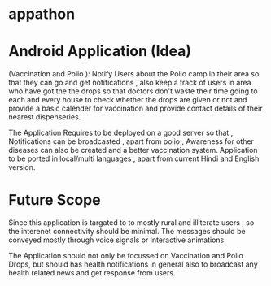 appathon
========

# Android Application (Idea)
(Vaccination and  Polio ): Notify Users about the Polio camp in their area so that they can go and get notifications , also keep a track of users in area who have got the the drops  so that doctors don't waste their time going to each and every house to check whether the drops are given or not and provide a basic calender for vaccination and provide  contact details of their nearest dispenseries.

The Application Requires to be deployed on a good server so that , Notifications can be broadcasted , apart from polio , Awareness for other diseases can also be created and a better vaccination system.
Application to be ported in local/multi languages , apart from current Hindi and English version.

# Future Scope 
Since this application is targated to to mostly rural and illiterate users , so the interenet connectivity should be minimal.
The messages should be conveyed mostly through voice signals or interactive animations  

The Application should not only be focussed on Vaccination and Polio Drops, but should has health notifications in general 
also to broadcast any health related news and get response from users.

